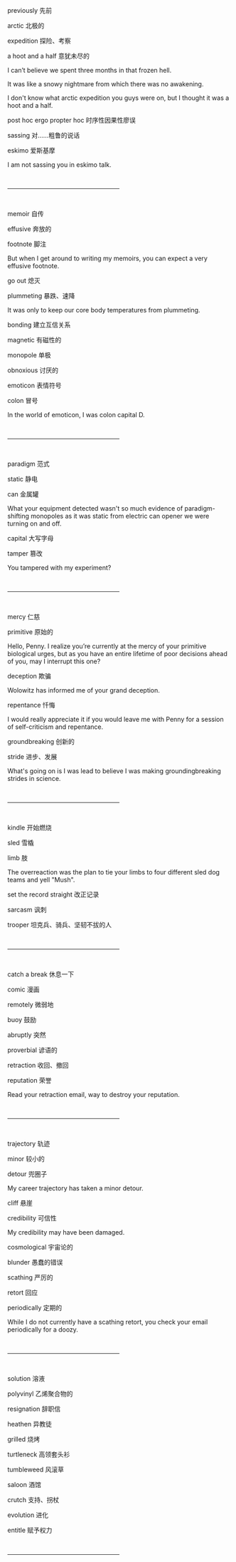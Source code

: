 previously 先前

arctic 北极的

expedition 探险、考察

a hoot and a half 意犹未尽的

I can’t believe we spent three months in that frozen hell.

It was like a snowy nightmare from which there was no awakening.

I don't know what arctic expedition you guys were on, but I thought it was a hoot and a half.

post hoc ergo propter hoc 时序性因果性廖误

sassing 对……粗鲁的说话

eskimo 爱斯基摩

I am not sassing you in eskimo talk.

<br /><hr color="#98bf21" size="5px" width="50%" align="left" /><br />


memoir 自传

effusive 奔放的

footnote 脚注

But when I get around to writing my memoirs, you can expect a very effusive footnote.

go out 熄灭

plummeting 暴跌、速降

It was only to keep our core body temperatures from plummeting.

bonding 建立互信关系

magnetic 有磁性的

monopole 单极

obnoxious 讨厌的

emoticon 表情符号

colon 冒号

In the world of emoticon, I was colon capital D.

<br /><hr color="#98bf21" size="5px" width="50%" align="left" /><br />


paradigm 范式

static 静电

can 金属罐

What your equipment detected wasn't so much evidence of paradigm-shifting monopoles
as it was static from electric can opener we were turning on and off.

capital 大写字母

tamper 篡改

You tampered with my experiment?

<br /><hr color="#98bf21" size="5px" width="50%" align="left" /><br />

mercy 仁慈

primitive 原始的

Hello, Penny. I realize you’re currently at the mercy of your primitive biological urges,
but as you have an entire lifetime of poor decisions ahead of you, may I interrupt this one?

deception 欺骗

Wolowitz has informed me of your grand deception.

repentance 忏悔

I would really appreciate it if you would leave me with Penny for a session of self-criticism and repentance.

groundbreaking 创新的

stride 进步、发展

What's going on is I was lead to believe I was making groundingbreaking strides in science.

<br /><hr color="#98bf21" size="5px" width="50%" align="left" /><br />

kindle 开始燃烧

sled 雪橇

limb 肢

The overreaction was the plan to tie your limbs to four different sled dog teams and yell "Mush".

set the record straight 改正记录

sarcasm 讽刺

trooper 坦克兵、骑兵、坚韧不拔的人

<br /><hr color="#98bf21" size="5px" width="50%" align="left" /><br />


catch a break 休息一下

comic 漫画

remotely 微弱地

buoy 鼓励

abruptly 突然

proverbial 谚语的

retraction 收回、撤回

reputation 荣誉

Read your retraction email, way to destroy your reputation.

<br /><hr color="#98bf21" size="5px" width="50%" align="left" /><br />

trajectory 轨迹

minor 较小的

detour 兜圈子

My career trajectory has taken a minor detour.

cliff 悬崖

credibility 可信性

My credibility may have been damaged.

cosmological 宇宙论的

blunder 愚蠢的错误

scathing 严厉的

retort 回应

periodically 定期的

While I do not currently have a scathing retort, you check your email periodically for a doozy.

<br /><hr color="#98bf21" size="5px" width="50%" align="left" /><br />

solution 溶液

polyvinyl 乙烯聚合物的

resignation 辞职信

heathen 异教徒

grilled 烧烤

turtleneck 高领套头衫

tumbleweed 风滚草

saloon 酒馆

crutch 支持、拐杖

evolution 进化

entitle 赋予权力

<br /><hr color="#98bf21" size="5px" width="50%" align="left" /><br />
